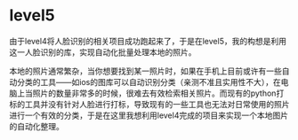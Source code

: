 # level5
由于level4将人脸识别的相关项目成功跑起来了，于是在level5，我的构想是利用这一人脸识别的库，实现自动化批量处理本地的照片。

本地的照片通常繁杂，当你想要找到某一照片时，如果在手机上目前或许有一些自动分类的工具——如ios的图库可以自动识别分类（亲测不准且实用性不大），在电脑上当照片的数量非常多的时候，很难去有效检索相关照片。而现有的python打标的工具并没有针对人脸进行打标，导致现有的一些工具也无法对日常使用的照片进行一个有效的分类，于是在这里我想利用level4完成的项目来实现一个本地图片的自动化整理。